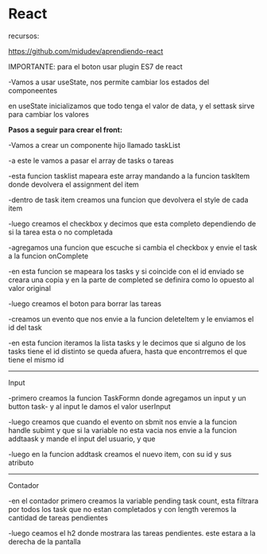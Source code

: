 # React

recursos:

https://github.com/midudev/aprendiendo-react

IMPORTANTE: para el boton usar plugin ES7 de react

-Vamos a usar useState, nos permite cambiar los estados del componeentes

en useState inicializamos que todo tenga el valor de data, y el settask sirve para cambiar los valores

**Pasos a seguir para crear el front:**

-Vamos a crear un componente hijo llamado taskList

-a este le vamos a pasar el array de tasks o tareas

-esta funcion tasklist mapeara este array mandando a la funcion taskItem donde devolvera el assignment del item

-dentro de task item creamos una funcion que devolvera el style de cada item

-luego creamos el checkbox y decimos que esta completo dependiendo de si la tarea esta o no completada

-agregamos una funcion que escuche si cambia el checkbox y envie el task a la funcion onComplete

-en esta funcion se mapeara los tasks y si coincide con el id enviado se creara una copia y en la parte de completed se definira como lo opuesto al valor original

-luego creamos el boton para borrar las tareas

-creamos un evento que nos envie a la funcion deleteItem y le enviamos el id del task 

-en esta funcion iteramos la lista tasks y le decimos que si alguno de los tasks tiene el id distinto se queda afuera, hasta que encontrremos el que tiene el mismo id

 

---

Input

-primero creamos la funcion TaskFormn donde agregamos un input y un button task- y al input le damos el valor userInput

-luego creamos que cuando el evento on sbmit nos envie a la funcion handle subimt y que si la variable no esta vacia nos envie a la funcion addtaask y mande el input del usuario, y que 

-luego en la funcion addtask creamos el nuevo item, con su id y sus atributo

---

Contador

-en el contador primero creamos la variable pending task count, esta filtrara por todos los task que no estan completados y con length veremos la cantidad de tareas pendientes

-luego ceamos el h2 donde mostrara las tareas pendientes. este estara a la derecha de la pantalla